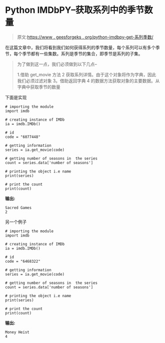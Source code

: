 # Python IMDbPY–获取系列中的季节数量

> 原文:[https://www . geesforgeks . org/python-imdbpy-get-系列季数/](https://www.geeksforgeeks.org/python-imdbpy-getting-number-of-seasons-in-the-series/)

在这篇文章中，我们将看到我们如何获得系列的季节数量，每个系列可以有多个季节，每个季节都有一些集数。系列是季节的集合，即季节是系列的子集。

> 为了做到这一点，我们必须做到以下几点–
> 
> 1.借助 get_movie 方法
> 2 获取系列详情。由于这个对象将作为字典，因此我们必须过滤对象
> 3。借助返回字典
> 4 的数据方法获取对象的主要数据。从字典中获取季节的数量

下面是实现

```
# importing the module
import imdb

# creating instance of IMDb
ia = imdb.IMDb()

# id
code = "6077448"

# getting information
series = ia.get_movie(code)

# getting number of seasons in  the series
count = series.data['number of seasons']

# printing the object i.e name
print(series)

# print the count
print(count)
```

**输出:**

```
Sacred Games
2
```

另一个例子

```
# importing the module
import imdb

# creating instance of IMDb
ia = imdb.IMDb()

# id
code = "6468322"

# getting information
series = ia.get_movie(code)

# getting number of seasons in  the series
count = series.data['number of seasons']

# printing the object i.e name
print(series)

# print the count
print(count)
```

**输出:**

```
Money Heist
4

```